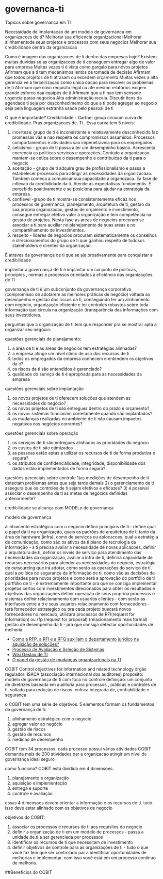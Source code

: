 # governanca-ti
Topicos sobre governança em TI

Necessidade de implantacao de um modelo de governanca em organizacoes de ti?
Melhorar sua eficiencia organizacional
Melhorar alinhamentode seus projetos e processos com seus negocios
Melhorar sua credibilidade dentro da organizacao

Como é imagem das organizacoes de ti dentro das empresas hoje?
Existem muitas duvidas se as organizacoes de ti conseguem entregar algo de valor para empresa
Muitas vezes ti é vista como gargalo para novos projetos
Afirmam que a ti tem mecanismos lentos de tomada de decisão
Afirmam que todos projetos de ti atrasam ou excedem orçamento
Muitas vezes a alta gerencia ve a terceirizacao como unica opcao para resolver os problemas de ti
Afirmam que novo requisito legal ou ate mesmo relatórios exigem grande esforco daa equipes de ti
Afirmam que a ti nao tem sensode urgencia parao  negocioa
Alta administração receia. Discutir itens da agendade ti seja por desconhecimento do que a ti pode agregar ao negocio seja pela linguagem  estranha usada pelo pessoal de ti

O que é importante?
Credibilidade - Gartner group criouum curva de credibilidade. Pras organizacoes de. Ti . Essa curva tem 5  niveis:
1) incerteza: grupo de ti é inconsistente e relatiavamente desconhecido.faz promessas vãs e nao respeita os compromissos assumidos. Processos comportamentos e atividades sao impenetraveia para os empregados
2) ceticismo - grupo de ti passa a ter um desempenho basico. Acrescenta coerencia as politicas servicos e operações. Contudo a organizacao mantem-se cetica sobre o desempenho e contribuicao da ti para o negocio
3) aceitação - grupo de ti adquire grau de profissionalismo e passa a estabelecer processos para atingir as necessidades da organizacaao. Tambem comeca a comunicar sua capacidade a organozaca. Éa fase de inflexao da credibilidade da ti. Atende as expectativas fundamentis. É percebido poaitivamente e se posiciona para ajudar na estratégia da empresa.
4) confiavel -grupo de ti mostra-se consistentemente eficaz nos processos de governanca, planejamento, arquitetura de ti, gestao da sua propria organozacao, gestao de orçamento e investimento, consegue entregar efetivo valor a organização e tem competência na gestao de projetos. Nesta fase as areas de negocios procuram se associar a ti para  auxiliar no planejamento de suas areas e no compartilhamento de investimentos.
5) respeito - lideres de negocios procuram sistematicamente os conselhos e direcionamentos do grupo de ti que ganhou  respeito de todosos stakeholders e clientes da organização.


É atraves da governança de ti que se aje  proativamente para conquistar a credibilidade

implantar a governança de ti é implantar um conjunto de políticas, princípios , normas e processos orientados à eficiência das organizações de TI 

governança de ti é um subconjunto da governança corporativa (compromisso de adotarem as melhores práticas de negócio) voltada ao desempenho e gestão dos riscos da ti, conseguindo ter um alinhamento com negócio, organização eficiente e ter controles robustos sobre toda informação que circula na organização (transparência das informações com seus investidores.

perguntas que a organização de ti tem que responder pra se mostrar apta a organizar seu negócio:

questões gerenciais de planejamento:
1) a área de ti e as áreas de negócios tem estratégias alinhadas?
2) a empresa atinge um nível ótimo de uso dos recursos de ti
3) todos os empregados da empresa conhecem e entendem os objetivos da ti?
4) os riscos da ti são entendidos é gerenciado?
5) qualidade do serviço de ti é apropriada para as necessidades da empresa

questões gerenciais sobre implantação
1) os novos projetos de ti oferecem soluções que  atendem as necessidades do negócio?
2) os novos projetos de ti são entregues dentro do prazo e orçamento?
3) os novos sistemas funcionam corretamente quando são implantados?
4) as mudanças realizadas no ambiente de ti não causam impactos negativos nos negócios correntes?

questões gerenciais sobre operação
1) os serviços de ti são entregues alinhados as prioridades do negócio
2) os custos de ti são otimizados
3) as pessoas estão aptas a utilizar os recursos de ti de forma produtiva e segura?
4) os atributos de confidencialidade, integridade, disponibilidade dos dados estão implementados de forma segura?

questões gerenciais sobre controle
1)as medições de desempenho de ti detectam problemas antes que seja tarde demais
2) o gerenciamento de ti assegura que os controles de ti sejam efetivos e eficazes?
3) é possível associar o desempenho da ti as metas de negócios definidas anteriormente?

credibilidade se alcança com MODELo de governança

modelo de governança

alinhamento estratégico com o negócio 
definir princípios de ti - define qual o papel da ti na organização, quais os padrões de arquitetura de ti tanto da área de hardware (infra), como de serviços ou aplocacoes, qual a estratégia de comunicação, como são os ativos da ti
plano de tecnologia da informação - a ti precisa avaliar a necessidade de novas aplicacoes, definir a arquitetura.de.ti, definir os níveis de serviço para atendimento das necessidades da organização, avaliar a infra de ti, definira capacidade de recursos necessários para atender as necessidades do negocio, estratégia de outsourcing que irá adotar, como serão as operações do serviço de ti, qual a política de segurança da informação de ti, como são as decisões de prioridades para novos projetos e como será a aprovação do portfólio de ti
portfólio de ti - é extremamente importante pra que se consiga implementar projetos certos com investimentos direcionados para obter os resultados e objetivos das organizações
definir operação de seus proprioa processos e sistemas 
definir relacionamento com usuarios clientes - com serão as interfaces entre a ti e seus usuários
relacionamento com fornecedores - terá fornecedor estrategico ou pra cada projeto buscará novos fornecedores no mercado, utilizara processos de RFI(request for information) ou rfp (request for proposal) (relacionamento mais formal)
gestão de desempenho da ti - pra que consiga detectar oportunidades de melhoria

* [Como a RFP, a RFI e a RFQ auxiliam o departamento jurídico na aquisição de soluções?](http://blog.benner.com.br/rfp-rfi-rfq-auxiliam-o-departamento-juridico-na-aquisicao-de-solucoes)
* [Processo de Avaliação e Seleção de Sistemas](http://pt-br.gestao-de-ti.wikia.com/wiki/Processo_de_Avalia%C3%A7%C3%A3o_e_Sele%C3%A7%C3%A3o_de_Sistemas)
* [Wiki Gestao de TI](http://pt-br.gestao-de-ti.wikia.com/wiki/Wiki_Gest%C3%A3o_de_TI)
* [O papel da gestão de mudanças organizacionais na TI](http://www.inmetrics.com.br/o-papel-da-gestao-de-mudancas-organizacionais-na-ti/)

COBIT
Control objectives for information and related technology
órgão regulador: ISACA (associação internacional dos auditores)
proposito: modelo de governança de ti com foco no controle
definição: um conjunto de diretrizes baseada em auditoria para processos , práticas e controles de ti. voltado para redução de riscos. enfoca integrada de, confiabilidade e segurança.

o COBIT tem uma série de objetivos.
5 elementos formam os fundamentos da governança de ti:
1) alinhamento estratégico com o negocio
2) agregar valor ao negócio
3) gestão de riscos
4) gestão de recursos
5) medicao de desempenho

COBIT tem 34 processos. cada processo possui várias atividades
COBIT demanda mais de 200 atividades par a organizacao atingir um nível de governança ideal seguro

como funciona?
COBIT está dividido em 4 dimensoes:
1) planejamento e organização
2) aquisição e implementação
3) entrega e suporte
4) controle e avaliação

essas 4 dimensoes devem orientar a informação e os recursos de ti.
tudo isso deve estar alinhado com os objetivos de negocio

objetivos do COBIT:
1) associar os processos e recursos de ti aos requisitos do negocio
2) definir a organização de ti em um modelo de processos - passa a unidade.de.ti a ser gerenciada por processos
3) identificar os recursos de ti que necessitam de investimento
4) definir objetivos de controle para as organizações de ti - tudo o que você faz tem que ser controlado par a identificar oportunidades de  melhorias e implementar. com isso você está em um processo contínuo de melhoria.

##Beneficios do COBIT

